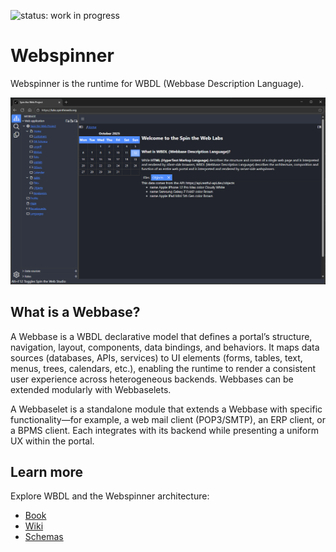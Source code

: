 ![status: work in progress](https://img.shields.io/badge/status-WIP-yellow)

# Webspinner
Webspinner is the runtime for WBDL (Webbase Description Language).

![Webspinner Studio](./public/media/stwStudio.png)

## What is a Webbase?
A Webbase is a WBDL declarative model that defines a portal’s structure, navigation, layout, components, data bindings, and behaviors. It maps data sources (databases, APIs, services) to UI elements (forms, tables, text, menus, trees, calendars, etc.), enabling the runtime to render a consistent user experience across heterogeneous backends. Webbases can be extended modularly with Webbaselets.

A Webbaselet is a standalone module that extends a Webbase with specific functionality—for example, a web mail client (POP3/SMTP), an ERP client, or a BPMS client. Each integrates with its backend while presenting a uniform UX within the portal.

## Learn more

Explore WBDL and the Webspinner architecture:

- [Book](https://github.com/spintheweb/book)
- [Wiki](https://github.com/spintheweb/webspinner/wiki)
- [Schemas](https://github.com/spintheweb/schemas)
